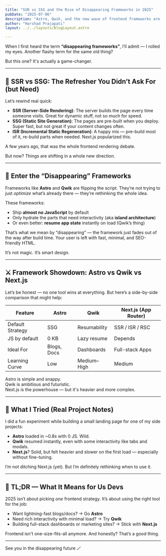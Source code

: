 ```yaml
---
title: "SSR vs SSG and the Rise of Disappearing Frameworks in 2025"
pubDate: "2025-07-06"
description: "Astro, Qwik, and the new wave of frontend frameworks are changing how we think about rendering. Here's what modern developers need to know."
author: "Harshad Prajapati"
layout: ../../layouts/BlogLayout.astro

---
```


When I first heard the term **“disappearing frameworks”**, I’ll admit — I rolled my eyes. Another flashy term for the same old thing?

But this one? It's actually a game-changer.

---

## 🔁 SSR vs SSG: The Refresher You Didn’t Ask For (but Need)

Let’s rewind real quick:

- **SSR (Server-Side Rendering)**: The server builds the page every time someone visits. Great for dynamic stuff, not so much for speed.
- **SSG (Static Site Generation)**: The pages are pre-built when you deploy. Super fast, but not great if your content changes often.
- **ISR (Incremental Static Regeneration)**: A happy mix — pre-build most of it, re-build parts when needed. Next.js popularized this.

A few years ago, that was the whole frontend rendering debate.

But now? Things are shifting in a whole new direction.

---

## 🚀 Enter the “Disappearing” Frameworks

Frameworks like **Astro** and **Qwik** are flipping the script. They’re not trying to just *optimize* what’s already there — they’re rethinking the whole idea.

These frameworks:

- Ship **almost no JavaScript** by default
- Only hydrate the parts that need interactivity (aka **island architecture**)
- Or even better: **resume app state** instantly on load (Qwik’s thing)

That’s what we mean by “disappearing” — the framework just fades out of the way after build time. Your user is left with fast, minimal, and SEO-friendly HTML.

It’s not magic. It’s smart design.

---

## ⚔️ Framework Showdown: Astro vs Qwik vs Next.js

Let’s be honest — no one tool wins at everything. But here’s a side-by-side comparison that might help:

| Feature            | Astro            | Qwik             | Next.js (App Router) |
|--------------------|------------------|------------------|-----------------------|
| Default Strategy   | SSG              | Resumability     | SSR / ISR / RSC       |
| JS by default      | 0 KB             | Lazy resume      | Depends               |
| Ideal For          | Blogs, Docs      | Dashboards       | Full-stack Apps       |
| Learning Curve     | Low              | Medium–High      | Medium                |

Astro is simple and snappy.  
Qwik is ambitious and futuristic.  
Next.js is the powerhouse — but it's heavier and more complex.

---

## 🧪 What I Tried (Real Project Notes)

I did a fun experiment while building a small landing page for one of my side projects:

- **Astro** loaded in ~0.8s with 0 JS. Wild.
- **Qwik** resumed instantly, even with some interactivity like tabs and modals.
- **Next.js**? Solid, but felt heavier and slower on the first load — especially without fine-tuning.

I’m not ditching Next.js (yet). But I’m definitely rethinking when to use it.

---

## 🧠 TL;DR — What It Means for Us Devs

2025 isn’t about picking *one* frontend strategy. It’s about using the right tool for the job:

- Want lightning-fast blogs/docs? → Go **Astro**
- Need rich interactivity with minimal load? → Try **Qwik**
- Building full-stack dashboards or marketing sites? → Stick with **Next.js**

Frontend isn't one-size-fits-all anymore. And honestly? That’s a good thing.

---

See you in the disappearing future 🪄
